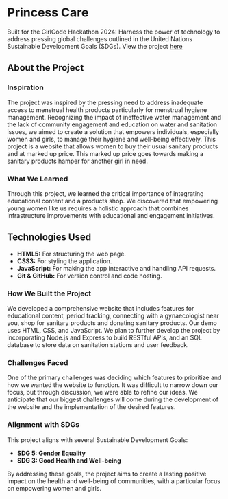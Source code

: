 # Princess Care

Built for the GirlCode Hackathon 2024: Harness the power of technology to address pressing global challenges outlined in the United Nations Sustainable Development Goals (SDGs). View the project [here](https://princesscare.netlify.app/) 
## About the Project

### Inspiration
The project was inspired by the pressing need to address inadequate access to menstrual health products particularly for menstrual hygiene management. Recognizing the impact of ineffective water management and the lack of community engagement and education on water and sanitation issues, we aimed to create a solution that empowers individuals, especially women and girls, to manage their hygiene and well-being effectively. This project is a website that allows women to buy their usual sanitary products and at marked up price. This marked up price goes towards making a sanitary products hamper for another girl in need.

### What We Learned
Through this project, we learned the critical importance of integrating educational content and a products shop. We discovered that empowering young women like us requires a holistic approach that combines infrastructure improvements with educational and engagement initiatives.

## Technologies Used

- **HTML5:** For structuring the web page.
- **CSS3:** For styling the application.
- **JavaScript:** For making the app interactive and handling API requests.
- **Git & GitHub:** For version control and code hosting.

### How We Built the Project
We developed a comprehensive website that includes features for educational content, period tracking, connecting with a gynaecologist near you, shop for sanitary products and donating sanitary products. 
Our demo uses HTML, CSS, and JavaScript. We plan to further develop the project by incorporating Node.js and Express to build RESTful APIs, and an SQL database to store data on sanitation stations and user feedback.

### Challenges Faced
One of the primary challenges was deciding which features to prioritize and how we wanted the website to function. It was difficult to narrow down our focus, but through discussion, we were able to refine our ideas. We anticipate that our biggest challenges will come during the development of the website and the implementation of the desired features.

### Alignment with SDGs
This project aligns with several Sustainable Development Goals:
- **SDG 5: Gender Equality**
- **SDG 3: Good Health and Well-being**

By addressing these goals, the project aims to create a lasting positive impact on the health and well-being of communities, with a particular focus on empowering women and girls.
